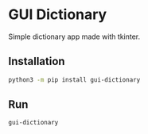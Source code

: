 # GUI Dictionary

Simple dictionary app made with tkinter.

## Installation

```bash
python3 -m pip install gui-dictionary 
```

## Run

```bash
gui-dictionary
```